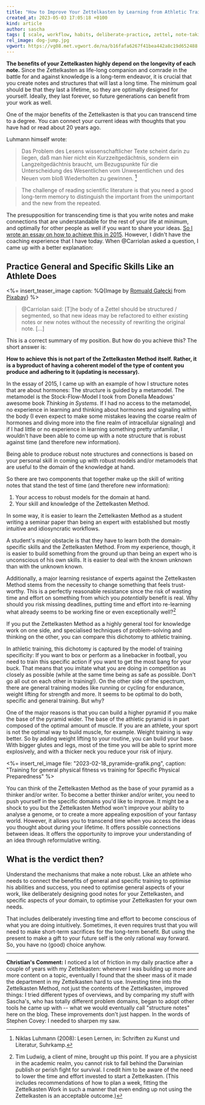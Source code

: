 ```yaml
---
title: "How to Improve Your Zettelkasten by Learning from Athletic Training"
created_at: 2023-05-03 17:05:18 +0100
kind: article
author: sascha
tags: [ scale, workflow, habits, deliberate-practice, zettel, note-taking ]
rel_image: dog-jump.jpg
vgwort: https://vg08.met.vgwort.de/na/b16fafa6267f41bea442a8c19d652488
---
```


**The benefits of your Zettelkasten highly depend on the longevity of each note.** Since the Zettelkasten as life-long companion and comrade in the battle for and against knowledge is a long-term endeavor, it is crucial that you create notes and structures that will last a long time. The minimum goal should be that they last a lifetime, so they are optimally designed for yourself. Ideally, they last forever, so future generations can benefit from your work as well.

One of the major benefits of the Zettelkasten is that you can transcend time to a degree. You can connect your current ideas with thoughts that you have had or read about 20 years ago.

Luhmann himself wrote:

> Das Problem des Lesens wissenschaftlicher Texte scheint darin zu liegen, daß man hier nicht ein Kurzzeitgedächtnis, sondern ein Langzeitgedächtnis braucht, um Bezugspunkte für die Unterscheidung des Wesentlichen vom Unwesentlichen und des Neuen vom bloß Wiederholten zu gewinnen. [^Luhmann2008]

<!--(separator of blockquotes)-->

> The challenge of reading scientific literature is that you need a good long-term memory to distinguish the important from the unimportant  and the new from the repeated.

[^Luhmann2008]: Niklas Luhmann (2008): Lesen Lernen, in: Schriften zu Kunst und Literatur, Suhrkamp.

The presupposition for transcending time is that you write notes and make connections that are understandable for the rest of your life at minimum, and optimally for other people as well if you want to share your ideas. [So I wrote an essay on how to achieve this in 2015](https://zettelkasten.de/posts/how-to-write-notes-you-can-understand/). However, I didn't have the coaching experience that I have today. When @Carriolan asked a question, I came up with a better explanation:

## Practice General and Specific Skills Like an Athlete Does

<%= insert_teaser_image caption: %Q{Image by <a href="https://pixabay.com/users/romuald_gałęcki-829083/">Romuald Gałęcki</a> from <a href="https://pixabay.com/">Pixabay</a>} %>

> @Carriolan said:
> \[T\]he body of a Zettel should be structured / segmented, so that new ideas may be refactored to either existing notes or new notes without the necessity of rewriting the original note. \[...\]

This is a correct summary of my position. But how do you achieve this? The short answer is:

**How to achieve this is not part of the Zettelkasten Method itself. Rather, it is a byproduct of having a coherent model of the type of content you produce and adhering to it (updating is necessary).**

In the essay of 2015, I came up with an example of how I structure notes that are about hormones: The structure is guided by a metamodel. The metamodel is the Stock-Flow-Model I took from Donella Meadows' awesome book *Thinking in Systems*. If I had no access to the metamodel, no experience in learning and thinking about hormones and signaling within the body (I even expect to make some mistakes leaving the coarse realm of hormones and diving more into the fine realm of intracellular signaling) and if I had little or no experience in learning something pretty unfamiliar, I wouldn't have been able to come up with a note structure that is robust against time (and therefore new information).

Being able to produce robust note structures and connections is based on your personal skill in coming up with robust models and/or metamodels that are useful to the domain of the knowledge at hand.

So there are two components that together make up the skill of writing notes that stand the test of time (and therefore new information):

1. Your access to robust models for the domain at hand.
2. Your skill and knowledge of the Zettelkasten Method.

In some way, it is easier to learn the Zettelkasten Method as a student writing a seminar paper than being an expert with established but mostly intuitive and idiosyncratic workflows.

A student's major obstacle is that they have to learn both the domain-specific skills and the Zettelkasten Method. From my experience, though, it is easier to build something from the ground up than being an expert who is unconscious of his own skills. It is easier to deal with the known unknown than with the unknown known.

Additionally, a major learning resistance of experts against the Zettelkasten Method stems from the necessity to change something that feels trust-worthy. This is a perfectly reasonable resistance since the risk of wasting time and effort on something from which you *potentially* benefit is real. Why should you risk missing deadlines, putting time and effort into re-learning what already seems to be working fine or even exceptionally well?[^2022-11-10-tim-physic]

[^2022-11-10-tim-physic]: Tim Ludwig, a client of mine, brought up this point. If you are a physicist in the academic realm, you cannot risk to fall behind the Darwinian publish or perish fight for survival. I credit him to be aware of the need to lower the time and effort invested to start a Zettelkasten.  (This includes recommendations of how to plan a week, fitting the Zettelkasten Work in such a manner that even ending up not using the Zettelkasten is an acceptable outcome.)

If you put the Zettelkasten Method as a highly general tool for knowledge work on one side, and specialised techniques of problem-solving and thinking on the other, you can compare this dichotomy to athletic training.

In athletic training, this dichotomy is captured by the model of training specificity: If you want to box or perform as a linebacker in football, you need to train this specific action if you want to get the most bang for your buck. That means that you imitate what you are doing in competition as closely as possible (while at the same time being as safe as possible. Don't go all out on each other in training!). On the other side of the spectrum, there are general training modes like running or cycling for endurance, weight lifting for strength and more. It seems to be optimal to do both, specific and general training. But why?

One of the major reasons is that you can build a higher pyramid if you make the base of the pyramid wider. The base of the athletic pyramid is in part composed of the optimal amount of muscle. If you are an athlete, your sport is not the optimal way to build muscle, for example. Weight training is way better. So by adding weight lifting to your routine, you can build your base. With bigger glutes and legs, most of the time you will be able to sprint more explosively, and with a thicker neck you reduce your risk of injury.

<%= insert_rel_image file: "2023-02-18_pyramide-grafik.png", caption: "Training for general physical fitness vs training for Specific Physical Preparedness" %>

You can think of the Zettelkasten Method as the base of your pyramid as a thinker and/or writer. To become a better thinker and/or writer, you need to push yourself in the specific domains you'd like to improve. It might be a shock to you but the Zettelkasten Method won't improve your ability to analyse a genome, or to create a more appealing exposition of your fantasy world. However, it allows you to transcend time when you access the ideas you thought about during your lifetime. It offers possible connections between ideas. It offers the opportunity to improve your understanding of an idea through reformulative writing.

## What is the verdict then?

Understand the mechanisms that make a note robust. Like an athlete who needs to connect the benefits of general and specific training to optimise his abilities and success, you need to optimise general aspects of your work, like deliberately designing good notes for your Zettelkasten, and specific aspects of your domain, to optimise your Zettelkasten for your own needs.

That includes deliberately investing time and effort to become conscious of what you are doing intuitively. Sometimes, it even requires trust that you will need to make short-term sacrifices for the long-term benefit. But using the present to make a gift to your future self is the only rational way forward. So, you have no (good) choice anyhow.


----

**Christian's Comment:** I noticed a lot of friction in my daily practice after a couple of years with my Zettelkasten: whenever I was building up more and more content on a topic, eventually I found that the sheer mass of it made the department in my Zettelkasten hard to use. Investing time into the Zettelkasten Method, not just the contents of the Zettelkasten, improved things: I tried different types of overviews, and by comparing my stuff with Sascha's, who has totally different problem domains, began to adopt other tools he came up with -- what we would eventually call "structure notes" here on the blog. These improvements don't just happen. In the words of Stephen Covey: I needed to sharpen my saw.

